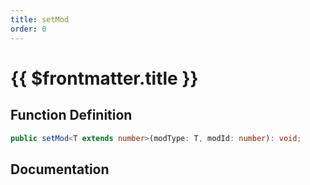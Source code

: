 ```yaml
---
title: setMod
order: 0
---
```


# {{ $frontmatter.title }}

## Function Definition

```ts
public setMod<T extends number>(modType: T, modId: number): void;
```

## Documentation

<!--@include: ./parts/setMod.md-->
